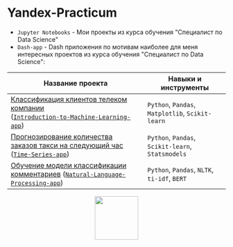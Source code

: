 # Yandex-Practicum
- `Jupyter Notebooks` - Мои проекты из курса обучения "Специалист по Data Science"
- `Dash-app` - Dash приложения по мотивам наиболее для меня интересных проектов из курса обучения "Специалист по Data Science":

| Название проекта | Навыки и инструменты |
|------------------|----------------------|
| [Классификация клиентов телеком компании](https://github.com/UsilaDobry/Yandex-Practicum/tree/main/Jupyter%20Notebooks/Классификация%20клиентов%20телеком%20компании "Ссылка на проект Jupyter Notebooks") <Br> ([`Introduction-to-Machine-Learning-app`](https://github.com/UsilaDobry/Yandex-Practicum/tree/main/Dash-app/Introduction-to-Machine-Learning-app "Ссылка на Dash приложение")) | `Python`, `Pandas`, `Matplotlib`, `Scikit-learn` |
| [Прогнозирование количества заказов такси на следующий час](https://github.com/UsilaDobry/Yandex-Practicum/tree/main/Jupyter%20Notebooks/Прогнозирование%20количества%20заказов%20такси%20на%20следующий%20час "ссылка на проект Jupyter Notebooks") ([`Time-Series-app`](https://github.com/UsilaDobry/Yandex-Practicum/tree/main/Dash-app/Time-Series-app "Ссылка на Dash приложение")) | `Python`, `Pandas`, `Scikit-learn`, `Statsmodels` |
| [Обучение модели классификации комментариев](https://github.com/UsilaDobry/Yandex-Practicum/tree/main/Jupyter%20Notebooks/Обучение%20модели%20классификации%20комментариев "Ссылка на проект Jupyter Notebooks") ([`Natural-Language-Processing-app`](https://github.com/UsilaDobry/Yandex-Practicum/tree/main/Dash-app/Natural-Language-Processing-app "Ссылка на Dash приложение")) | `Python`, `Pandas`, `NLTK`, `ti-idf`, `BERT` |



<div id="header" align="center">
  <img src="https://media.giphy.com/media/gjrYDwbjnK8x36xZIO/giphy.gif" width="100"/>
</div>
